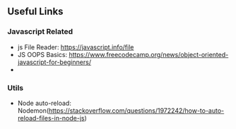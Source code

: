 ## Useful Links


### Javascript Related
- js File Reader: https://javascript.info/file
- JS OOPS Basics: https://www.freecodecamp.org/news/object-oriented-javascript-for-beginners/
- 

### Utils
- Node auto-reload: Nodemon(https://stackoverflow.com/questions/1972242/how-to-auto-reload-files-in-node-js)
